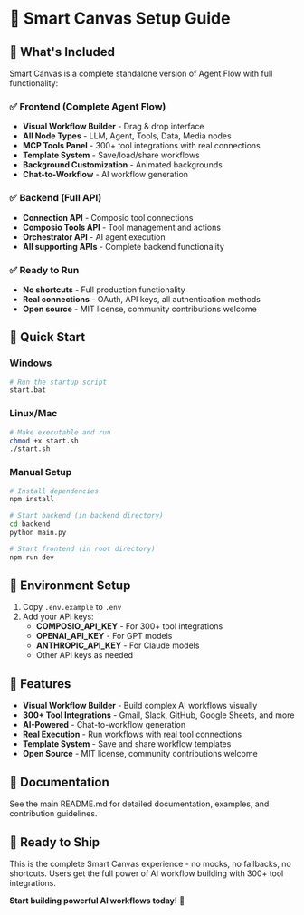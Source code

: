 # 🚀 Smart Canvas Setup Guide

## 📁 What's Included

Smart Canvas is a complete standalone version of Agent Flow with full functionality:

### ✅ **Frontend (Complete Agent Flow)**
- **Visual Workflow Builder** - Drag & drop interface
- **All Node Types** - LLM, Agent, Tools, Data, Media nodes
- **MCP Tools Panel** - 300+ tool integrations with real connections
- **Template System** - Save/load/share workflows
- **Background Customization** - Animated backgrounds
- **Chat-to-Workflow** - AI workflow generation

### ✅ **Backend (Full API)**
- **Connection API** - Composio tool connections
- **Composio Tools API** - Tool management and actions
- **Orchestrator API** - AI agent execution
- **All supporting APIs** - Complete backend functionality

### ✅ **Ready to Run**
- **No shortcuts** - Full production functionality
- **Real connections** - OAuth, API keys, all authentication methods
- **Open source** - MIT license, community contributions welcome

## 🚀 Quick Start

### Windows
```bash
# Run the startup script
start.bat
```

### Linux/Mac
```bash
# Make executable and run
chmod +x start.sh
./start.sh
```

### Manual Setup
```bash
# Install dependencies
npm install

# Start backend (in backend directory)
cd backend
python main.py

# Start frontend (in root directory)
npm run dev
```

## 🔑 Environment Setup

1. Copy `.env.example` to `.env`
2. Add your API keys:
   - **COMPOSIO_API_KEY** - For 300+ tool integrations
   - **OPENAI_API_KEY** - For GPT models
   - **ANTHROPIC_API_KEY** - For Claude models
   - Other API keys as needed

## 🌟 Features

- **Visual Workflow Builder** - Build complex AI workflows visually
- **300+ Tool Integrations** - Gmail, Slack, GitHub, Google Sheets, and more
- **AI-Powered** - Chat-to-workflow generation
- **Real Execution** - Run workflows with real tool connections
- **Template System** - Save and share workflow templates
- **Open Source** - MIT license, community contributions welcome

## 📖 Documentation

See the main README.md for detailed documentation, examples, and contribution guidelines.

## 🎯 Ready to Ship

This is the complete Smart Canvas experience - no mocks, no fallbacks, no shortcuts. 
Users get the full power of AI workflow building with 300+ tool integrations.

**Start building powerful AI workflows today!** 🚀
